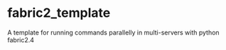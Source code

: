 # fabric2_template
A template for running commands parallelly in multi-servers with python fabric2.4
